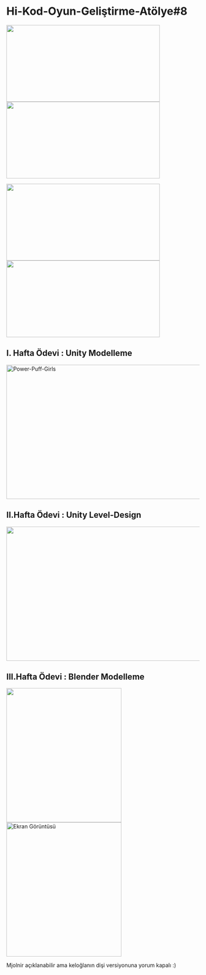 # Hi-Kod-Oyun-Geliştirme-Atölye#8
  
<p align="left">
<img src="https://github.com/beyzabektas/Hi_Kod_Oyun_Gelistirme/assets/91256847/3ec46ffc-075e-436b-a7ca-57809aa954a2" width="400" height="200" />
<img src="https://github.com/beyzabektas/Hi_Kod_Oyun_Gelistirme/assets/91256847/c41641be-268f-41ae-b527-80b195976d14" width="400" height="200" />

</p>

<p align= "left">
<img src="https://github.com/beyzabektas/Hi_Kod_Oyun_Gelistirme/assets/91256847/2a862448-311c-4e0a-a59c-5dc21306f809" width="400" height="200" />
<img src="https://github.com/beyzabektas/Hi_Kod_Oyun_Gelistirme/assets/91256847/3849b162-4804-4733-815f-7583ff873c8c" width="400" height="200" />
</p>



## I. Hafta Ödevi : Unity Modelleme

<div align="left">
<img src="https://github.com/beyzabektas/Hi-Kod-Oyun-Gelistirme/assets/91256847/c0ccc518-a511-42c9-9d80-5a26e6f6cafa" alt="Power-Puff-Girls" width="600" height="350" />
</div>


## II.Hafta Ödevi : Unity Level-Design

<div align="left">
<img src="https://github.com/beyzabektas/Hi-Kod-Oyun-Gelistirme/assets/91256847/9bfbd7ef-b503-466f-bf9a-a64dd8b1bcad" width="600" height="350" />
</div>


## III.Hafta Ödevi : Blender Modelleme
<p align="left">
<img src="https://github.com/beyzabektas/Hi-Kod-Oyun-Gelistirme/assets/91256847/cf5cdb4e-126c-40b6-813f-bc7c075231cf" width="300" height="350" />
<img src="https://github.com/beyzabektas/Hi-Kod-Oyun-Gelistirme/assets/91256847/c5ced320-a34d-44c7-b981-a74c09b16485" alt="Ekran Görüntüsü" width="300" height="350" />
</p>
<p align="left">Mjolnir açıklanabilir ama keloğlanın dişi versiyonuna yorum kapalı :)


